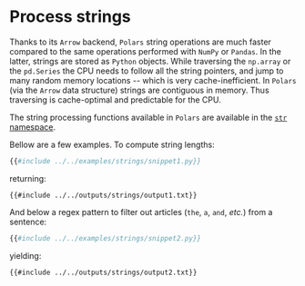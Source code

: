 # Process strings

Thanks to its `Arrow` backend, `Polars` string operations are much faster compared to the
same operations performed with `NumPy` or `Pandas`. In the latter, strings are stored as
`Python` objects. While traversing the `np.array` or the `pd.Series` the CPU needs to
follow all the string pointers, and jump to many random memory locations -- which
is very cache-inefficient. In `Polars` (via the `Arrow` data
structure) strings are contiguous in memory. Thus traversing is cache-optimal and
predictable for the CPU.

The string processing functions available in `Polars` are available in the
[`str` namespace](POLARS_PY_REF_GUIDE/series.html#strings).

Bellow are a few examples. To compute string lengths:

```python
{{#include ../../examples/strings/snippet1.py}}
```

returning:

```text
{{#include ../../outputs/strings/output1.txt}}
```

And below a regex pattern to filter out articles (`the`, `a`, `and`, *etc.*) from a
sentence:

```python
{{#include ../../examples/strings/snippet2.py}}
```

yielding:

```text
{{#include ../../outputs/strings/output2.txt}}
```
